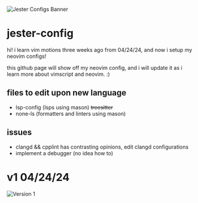 
![Jester Configs Banner](/home/sebvu/Pictures/JesterConfigs.png)

# jester-config

hi! i learn vim motions three weeks ago from 04/24/24, and now i setup my neovim configs!

this github page will show off my neovim config, and i will update it as i learn more about vimscript and neovim. :)

## files to edit upon new language

- lsp-config (lsps using mason)
  ~~treesitter~~
- none-ls (formatters and linters using mason)

## issues

- clangd && cpplint has contrasting opinions, edit clangd configurations
- implement a debugger (no idea how to)

# v1 04/24/24

![Version 1](assets/~/Pictures/version1nvim.png)
